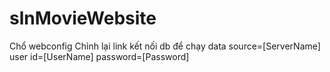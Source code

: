 # slnMovieWebsite
Chổ webconfig
Chỉnh lại link kết nối db để chạy
data source=[ServerName]
user id=[UserName]
password=[Password]


<connectionStrings>
    <add name="HTWEntities" connectionString="metadata=res://*/Models.HTW.csdl|res://*/Models.HTW.ssdl|res://*/Models.HTW.msl;provider=System.Data.SqlClient;provider connection string=&quot;data source=XXIWINDIXX\THUONGBTHMSSQL;initial catalog=DB_MOVIEAPP;persist security info=True;user id=sa;password=1111;MultipleActiveResultSets=True;App=EntityFramework&quot;" providerName="System.Data.EntityClient" />
  </connectionStrings>
